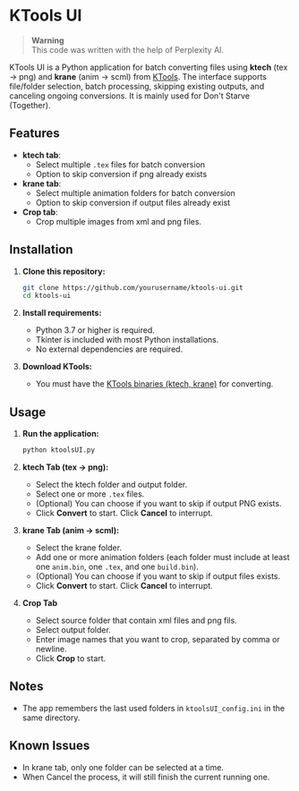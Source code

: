 # KTools UI

> **Warning**  
> This code was written with the help of Perplexity AI.

KTools UI is a Python application for batch converting files using **ktech** (tex → png) and **krane** (anim → scml) from [KTools](https://forums.kleientertainment.com/files/file/583-ktools-cross-platform-modding-tools-for-dont-starve/). The interface supports file/folder selection, batch processing, skipping existing outputs, and canceling ongoing conversions. It is mainly used for Don't Starve (Together).

## Features
- **ktech tab**:
  - Select multiple `.tex` files for batch conversion
  - Option to skip conversion if png already exists
- **krane tab**:
  - Select multiple animation folders for batch conversion
  - Option to skip conversion if output files already exist
- **Crop tab**:
  - Crop multiple images from xml and png files.

## Installation

1. **Clone this repository:**
   ```bash
   git clone https://github.com/yourusername/ktools-ui.git
   cd ktools-ui
   ```

2. **Install requirements:**
   - Python 3.7 or higher is required.
   - Tkinter is included with most Python installations.
   - No external dependencies are required.

3. **Download KTools:**
   - You must have the [KTools binaries (ktech, krane)](https://forums.kleientertainment.com/files/file/583-ktools-cross-platform-modding-tools-for-dont-starve/) for converting.

## Usage

1. **Run the application:**
   ```bash
   python ktoolsUI.py
   ```

2. **ktech Tab (tex → png):**
   - Select the ktech folder and output folder.
   - Select one or more `.tex` files.
   - (Optional) You can choose if you want to skip if output PNG exists.
   - Click **Convert** to start. Click **Cancel** to interrupt.

3. **krane Tab (anim → scml):**
   - Select the krane folder.
   - Add one or more animation folders (each folder must include at least one `anim.bin`, one `.tex`, and one `build.bin`).
   - (Optional) You can choose if you want to skip if output files exists.
   - Click **Convert** to start. Click **Cancel** to interrupt.

4. **Crop Tab**
   - Select source folder that contain xml files and png fils.
   - Select output folder.
   - Enter image names that you want to crop, separated by comma or newline.
   - Click **Crop** to start.

## Notes
- The app remembers the last used folders in `ktoolsUI_config.ini` in the same directory.

## Known Issues
- In krane tab, only one folder can be selected at a time.
- When Cancel the process, it will still finish the current running one.